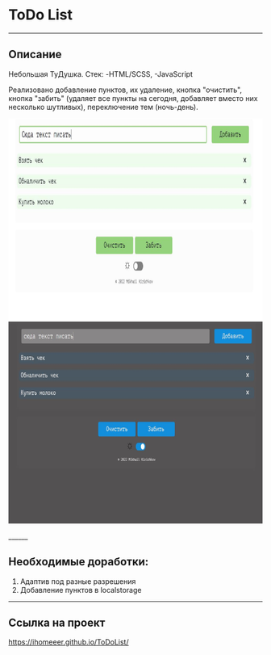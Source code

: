 # ToDo List
_______________

## Описание
Небольшая ТуДушка.
Стек:
-HTML/SCSS,
-JavaScript

Реализовано добавление пунктов, их удаление, кнопка "очистить", кнопка "забить" (удаляет все пункты на сегодня, добавляет вместо них несколько шутливых), переключение тем (ночь-день).


<p align="center">
  <img src="screenshots/main_light.jpg" height="400" width="800"/>
  <img src="screenshots/main_dark.jpg" height="400" width="800"/>
</p>
______

## Необходимые доработки:
1) Адаптив под разные разрешения
2) Добавление пунктов в localstorage

______
## Ссылка на проект

https://ihomeeer.github.io/ToDoList/
